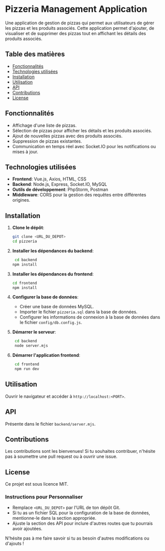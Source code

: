 # Pizzeria Management Application

Une application de gestion de pizzas qui permet aux utilisateurs de gérer les pizzas et les produits associés. Cette application permet d'ajouter, de visualiser et de supprimer des pizzas tout en affichant les détails des produits associés.

## Table des matières

- [Fonctionnalités](#fonctionnalités)
- [Technologies utilisées](#technologies-utilisées)
- [Installation](#installation)
- [Utilisation](#utilisation)
- [API](#api)
- [Contributions](#contributions)
- [License](#license)

## Fonctionnalités

- Affichage d'une liste de pizzas.
- Sélection de pizzas pour afficher les détails et les produits associés.
- Ajout de nouvelles pizzas avec des produits associés.
- Suppression de pizzas existantes.
- Communication en temps réel avec Socket.IO pour les notifications ou mises à jour.

## Technologies utilisées

- **Frontend**: Vue.js, Axios, HTML, CSS
- **Backend**: Node.js, Express, Socket.IO, MySQL
- **Outils de développement**: PhpStorm, Postman
- **Middleware**: CORS pour la gestion des requêtes entre différentes origines.

## Installation

1. **Clone le dépôt**:
   ```bash
   git clone <URL_DU_DEPOT>
   cd pizzeria

2. **Installer les dépendances du backend**:
   ```bash
    cd backend
   npm install
   ```
3. **Installer les dépendances du frontend**:
   ```bash
   cd frontend
   npm install
   ```
4. **Configurer la base de données**:

    - Créer une base de données MySQL.
    - Importer le fichier `pizzeria.sql` dans la base de données.
    - Configurer les informations de connexion à la base de données dans le fichier `config/db.config.js`.
5. **Démarrer le serveur**:
   ```bash
    cd backend
    node server.mjs
   ```
6. **Démarrer l'application frontend**:
   ```bash
    cd frontend
    npm run dev
   ```
## Utilisation
Ouvrir le navigateur et accéder à `http://localhost:<PORT>`.

## API
Présente dans le fichier `backend/server.mjs`.

## Contributions
Les contributions sont les bienvenues! Si tu souhaites contribuer, n'hésite pas à soumettre une pull request ou à ouvrir une issue.

## License
Ce projet est sous licence MIT.

### Instructions pour Personnaliser

- Remplace `<URL_DU_DEPOT>` par l'URL de ton dépôt Git.
- Si tu as un fichier SQL pour la configuration de la base de données, mentionne-le dans la section appropriée.
- Ajuste la section des API pour inclure d'autres routes que tu pourrais avoir ajoutées.

N'hésite pas à me faire savoir si tu as besoin d'autres modifications ou d'ajouts !
